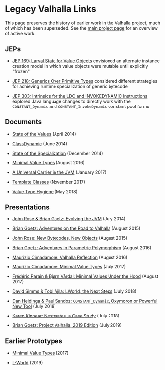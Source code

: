 # Legacy Valhalla Links

This page preserves the history of earlier work in the Valhalla project, much of
which has been superseded.
See the [main project page](https://openjdk.java.net/projects/valhalla/)
for an overview of active work.

## JEPs

-   [JEP 169: Larval State for Value Objects](https://openjdk.java.net/jeps/169)
    envisioned an alternate instance creation model in which value objects were
    mutable until explicitly "frozen"

-   [JEP 218: Generics Over Primitive Types](https://openjdk.java.net/jeps/218)
    considered different strategies for achieving runtime specialization of
    generic bytecode

-   [JEP 303: Intrinsics for the LDC and INVOKEDYNAMIC Instructions](https://openjdk.java.net/jeps/303)
    explored Java language changes to directly work with the `CONSTANT_Dynamic`
    and `CONSTANT_InvokeDynamic` constant pool forms

## Documents

-   [State of the Values](http://cr.openjdk.java.net/~jrose/values/values.html)
    (April 2014)

-   [ClassDynamic](http://cr.openjdk.java.net/~briangoetz/valhalla/spec-classdyn.html)
    (June 2014)

-   [State of the Specialization](http://cr.openjdk.java.net/~briangoetz/valhalla/specialization.html)
    (December 2014)

-   [Minimal Value Types](http://cr.openjdk.java.net/~jrose/values/shady-values-0.html)
    (August 2016)

-   [A Universal Carrier in the JVM](http://cr.openjdk.java.net/~jrose/values/utype-representation.html)
    (January 2017)

-   [Template Classes](http://cr.openjdk.java.net/~jrose/values/template-classes.html)
    (November 2017)

-   [Value Type Hygiene](http://cr.openjdk.java.net/~jrose/values/value-type-hygiene.html)
    (May 2018)

## Presentations

-   [John Rose & Brian Goetz: Evolving the JVM](https://youtu.be/VziRKd8lLug)
    (July 2014)

-   [Brian Goetz: Adventures on the Road to Valhalla](https://youtu.be/uNgAFSUXuwc)
    (August 2015)

-   [John Rose: New Bytecodes, New Objects](https://youtu.be/SPhJs4KpJBM)
    (August 2015)

-   [Brian Goetz: Adventures in Parametric Polymorphism](https://youtu.be/Tc9vs_HFHVo)
    (August 2016)

-   [Maurizio Cimadamore: Valhalla Reflection](https://youtu.be/YpZZjxvyIVU)
    (August 2016)

-   [Maurizio Cimadamore: Minimal Value Types](https://youtu.be/xyOLHcEuhHY)
    (July 2017)

-   [Frédéric Parain & Bjørn Vårdal: Minimal Values Under the Hood](https://youtu.be/7eDftOYjV-k)
    (August 2017)

-   [David Simms & Tobi Ajila: LWorld, the Next Steps](https://youtu.be/_26KZAegYRM)
    (July 2018)

-   [Dan Heidinga & Paul Sandoz: `CONSTANT_Dynamic`, Oxymoron or Powerful New Tool](https://youtu.be/knPSQyUtM4I)
    (July 2018)

-   [Karen Kinnear: Nestmates, a Case Study](https://youtu.be/-k_IicifbxQ)
    (July 2018)

-   [Brian Goetz: Project Valhalla, 2019 Edition](https://youtu.be/1H4vmT-Va4o)
    (July 2019)

## Earlier Prototypes

-   [Minimal Value Types](https://wiki.openjdk.java.net/display/valhalla/Minimal+Value+Types)
    (2017)

-   [L-World](https://wiki.openjdk.java.net/display/valhalla/L-World)
    (2019)

